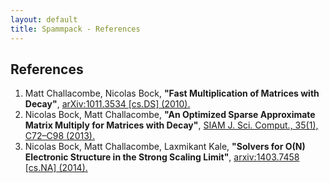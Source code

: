 ```yaml
---
layout: default
title: Spammpack - References
---
```


## References

  1. <a name="1"></a>Matt Challacombe, Nicolas Bock, **"Fast Multiplication of Matrices with
     Decay"**, [arXiv:1011.3534 [cs.DS] (2010).](http://arxiv.org/abs/1011.3534)
  2. <a name="2"></a>Nicolas Bock, Matt Challacombe, **"An Optimized Sparse Approximate Matrix
     Multiply for Matrices with Decay"**, [SIAM J. Sci. Comput., 35(1), C72–C98
     (2013).](http://dx.doi.org/10.1137/120870761)
  3. <a name="3"></a>Nicolas Bock, Matt Challacombe, Laxmikant Kale, **"Solvers for O(N)
     Electronic Structure in the Strong Scaling Limit"**, [arxiv:1403.7458
     [cs.NA] (2014).](http://arxiv.org/abs/1403.7458)
